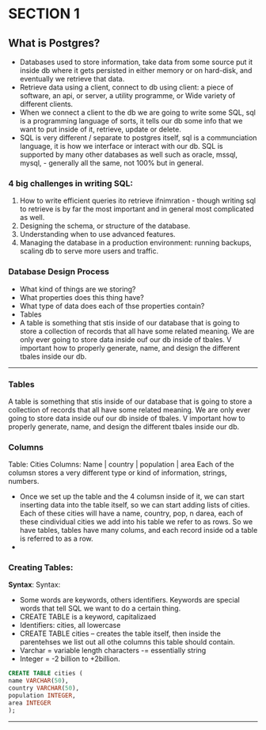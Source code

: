 # SECTION 1

## What is Postgres?

- Databases used to store information, take data from some source put it inside db where it gets persisted in either memory or on hard-disk, and eventually we retrieve that data.
- Retrieve data using a client, connect to db using client: a piece of software, an api, or server, a utility programme, or Wide variety of different clients.
- When we connect a client to the db we are going to write some SQL, sql is a programming language of sorts, it tells our db some info that we want to put inside of it, retrieve, update or delete.
- SQL is very different / separate to postgres itself, sql is a communciation language, it is how we interface or interact with our db. SQL is supported by many other databases as well such as oracle, mssql, mysql, - generally all the same, not 100% but in general.

### 4 big challenges in writing SQL:

1. How to write efficient queries ito retrieve ifnimration - though writing sql to retrieve is by far the most important and in general most complicated as well.
2. Designing the schema, or structure of the database.
3. Understanding when to use advanced features.
4. Managing the database in a production environment: running backups, scaling db to serve more users and traffic.

### Database Design Process

- What kind of things are we storing?
- What properties does this thing have?
- What type of data does each of thse properties contain?
- Tables
- A table is something that stis inside of our database that is going to store a collection of records that all have some related meaning. We are only ever going to store data inside ouf our db inside of tbales. V important how to properly generate, name, and design the different tbales inside our db.

---

### Tables

A table is something that stis inside of our database that is going to store a collection of records that all have some related meaning. We are only ever going to store data inside ouf our db inside of tbales. V important how to properly generate, name, and design the different tbales inside our db.

### Columns

Table: Cities
Columns:
Name | country | population | area
Each of the columsn stores a very different type or kind of information, strings, numbers.

- Once we set up the table and the 4 columsn inside of it, we can start inserting data into the table itself, so we can start adding lists of cities. Each of these cities will have a name, country, pop, n darea, each of these cindividual cities we add into his table we refer to as rows.
  So we have tables, tables have many colums, and each record inside od a table is referred to as a row.
-

### Creating Tables:

**Syntax**:
Syntax: 
* Some words are keywords, others identifiers. Keywords are special words that tell SQL we want to do a certain thing. 
* CREATE TABLE is a keyword, capitalizaed
* Identifiers: cities, all lowercase
* CREATE TABLE cities – creates the table itself, then inside the parentehses we list out all othe columns this table should contain. 
* Varchar = variable length characters -= essentially string
* Integer = -2 billion to +2billion. 


~~~~sql
CREATE TABLE cities (
name VARCHAR(50),
country VARCHAR(50),
population INTEGER,
area INTEGER
);
~~~~

---

